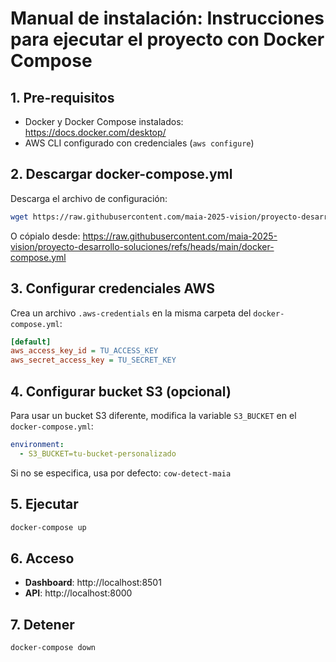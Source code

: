 # Manual de instalación: Instrucciones para ejecutar el proyecto con Docker Compose

## 1. Pre-requisitos

- Docker y Docker Compose instalados: https://docs.docker.com/desktop/
- AWS CLI configurado con credenciales (`aws configure`)

## 2. Descargar docker-compose.yml

Descarga el archivo de configuración:

```bash
wget https://raw.githubusercontent.com/maia-2025-vision/proyecto-desarrollo-soluciones/refs/heads/main/docker-compose.yml
```

O cópialo desde: https://raw.githubusercontent.com/maia-2025-vision/proyecto-desarrollo-soluciones/refs/heads/main/docker-compose.yml

## 3. Configurar credenciales AWS

Crea un archivo `.aws-credentials` en la misma carpeta del `docker-compose.yml`:

```ini
[default]
aws_access_key_id = TU_ACCESS_KEY
aws_secret_access_key = TU_SECRET_KEY
```

## 4. Configurar bucket S3 (opcional)

Para usar un bucket S3 diferente, modifica la variable `S3_BUCKET` en el `docker-compose.yml`:

```yaml
environment:
  - S3_BUCKET=tu-bucket-personalizado
```

Si no se especifica, usa por defecto: `cow-detect-maia`

## 5. Ejecutar

```bash
docker-compose up
```

## 6. Acceso

- **Dashboard**: http://localhost:8501
- **API**: http://localhost:8000

## 7. Detener

```bash
docker-compose down
```